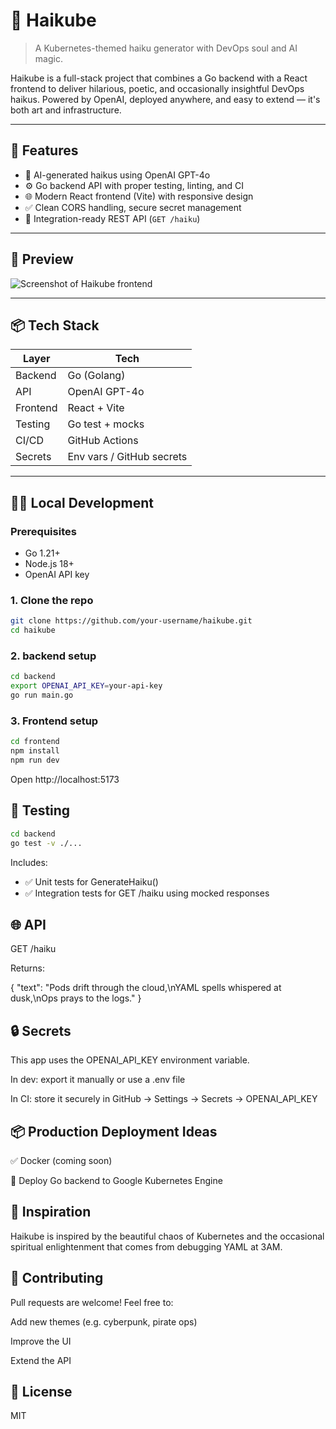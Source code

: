 # 🌸 Haikube

> A Kubernetes-themed haiku generator with DevOps soul and AI magic.

Haikube is a full-stack project that combines a Go backend with a React frontend to deliver hilarious, poetic, and occasionally insightful DevOps haikus. Powered by OpenAI, deployed anywhere, and easy to extend — it's both art and infrastructure.

---

## 🚀 Features

- 🤖 AI-generated haikus using OpenAI GPT-4o
- ⚙️ Go backend API with proper testing, linting, and CI
- 🌐 Modern React frontend (Vite) with responsive design
- ✅ Clean CORS handling, secure secret management
- 💬 Integration-ready REST API (`GET /haiku`)

---

## 📸 Preview

![Screenshot of Haikube frontend](screenshot.png)

---

## 📦 Tech Stack

| Layer    | Tech              |
|----------|-------------------|
| Backend  | Go (Golang)       |
| API      | OpenAI GPT-4o     |
| Frontend | React + Vite      |
| Testing  | Go test + mocks   |
| CI/CD    | GitHub Actions    |
| Secrets  | Env vars / GitHub secrets |

---

## 🧑‍💻 Local Development

### Prerequisites

- Go 1.21+
- Node.js 18+
- OpenAI API key

### 1. Clone the repo

```bash
git clone https://github.com/your-username/haikube.git
cd haikube
```

### 2. backend setup

```bash
cd backend
export OPENAI_API_KEY=your-api-key
go run main.go
``` 

### 3. Frontend setup

```bash
cd frontend
npm install
npm run dev

```

Open http://localhost:5173

## 🧪 Testing

```bash
cd backend
go test -v ./...
```

Includes:

- ✅ Unit tests for GenerateHaiku()
- ✅ Integration tests for GET /haiku using mocked responses

## 🌐 API
GET /haiku

Returns:

{
  "text": "Pods drift through the cloud,\nYAML spells whispered at dusk,\nOps prays to the logs."
}

## 🔒 Secrets
This app uses the OPENAI_API_KEY environment variable.

In dev: export it manually or use a .env file

In CI: store it securely in GitHub → Settings → Secrets → OPENAI_API_KEY

## 📦 Production Deployment Ideas
✅ Docker (coming soon)

🚀 Deploy Go backend to Google Kubernetes Engine

## 🧠 Inspiration
Haikube is inspired by the beautiful chaos of Kubernetes and the occasional spiritual enlightenment that comes from debugging YAML at 3AM.

## 🤝 Contributing
Pull requests are welcome! Feel free to:

Add new themes (e.g. cyberpunk, pirate ops)

Improve the UI

Extend the API

## 📜 License
MIT

